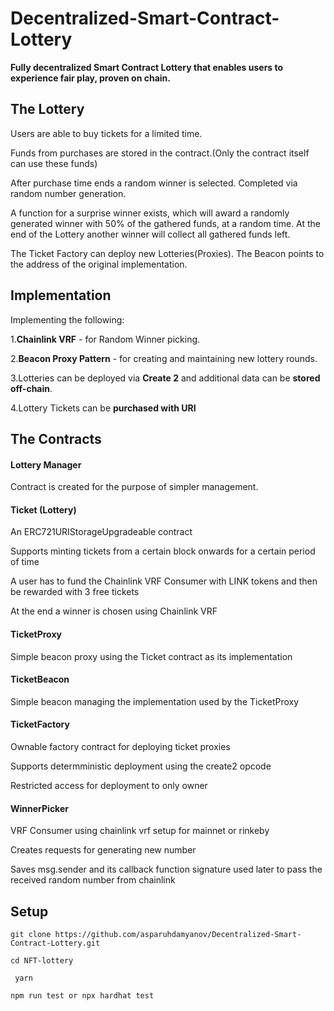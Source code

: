 # Decentralized-Smart-Contract-Lottery
  **Fully decentralized Smart Contract Lottery that enables users to experience fair play, proven on chain.**
  
  ## The Lottery
  Users are able to buy tickets for a limited time.
  
  Funds from purchases are stored in the contract.(Only the contract itself can use these funds)
  
  After purchase time ends a random winner is selected. Completed via random number generation.
  
  A function for a surprise winner exists, which will award a randomly generated winner with 50% of the gathered funds, at a random time.
  At the end of the Lottery another winner will collect all gathered funds left.
  
  The Ticket Factory can deploy new Lotteries(Proxies). The Beacon points to the address of the original implementation. 
  
  ## Implementation
Implementing the following:

1.**Chainlink VRF** - for Random Winner picking.

2.**Beacon Proxy Pattern** - for creating and maintaining new lottery rounds.

3.Lotteries can be deployed via **Create 2** and additional data can be **stored off-chain**.

4.Lottery Tickets can be **purchased with URI**
  
  ## The Contracts
  #### Lottery Manager 
 
  Contract is created for the purpose of simpler management.
  
  #### Ticket (Lottery)

 An ERC721URIStorageUpgradeable contract
 
 Supports minting tickets from a certain block onwards for a certain period of time
 
 A user has to fund the Chainlink VRF Consumer with LINK tokens and then be rewarded with 3 free tickets
 
 At the end a winner is chosen using Chainlink VRF

#### TicketProxy

Simple beacon proxy using the Ticket contract as its implementation

#### TicketBeacon

Simple beacon managing the implementation used by the TicketProxy

#### TicketFactory

Ownable factory contract for deploying ticket proxies

Supports determministic deployment using the create2 opcode

Restricted access for deployment to only owner

#### WinnerPicker

VRF Consumer using chainlink vrf setup for mainnet or rinkeby

Creates requests for generating new number

Saves msg.sender and its callback function signature used later to pass the received random number from chainlink


## Setup


```git clone https://github.com/asparuhdamyanov/Decentralized-Smart-Contract-Lottery.git```

```cd NFT-lottery```

``` yarn```

```npm run test or npx hardhat test```




